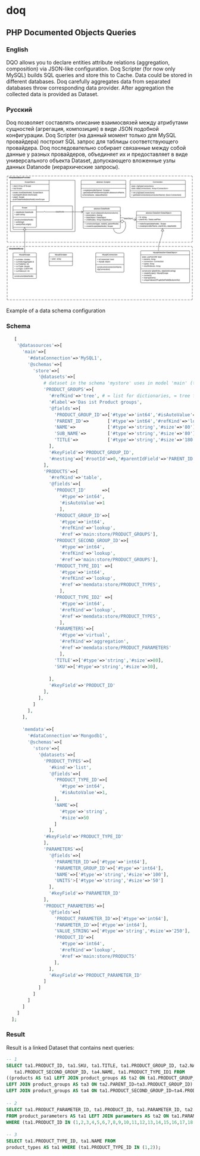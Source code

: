 # doq
## PHP Documented Objects Queries

### English
DQO allows you to declare entities attribute relations (aggregation, composition) via JSON-like configuration. 
Doq Scripter (for now only MySQL) builds SQL queries and store this to Cache. Data could be stored in different databases. Doq carefully aggregates data from separated databases throw corresponding data provider. After aggregation the collected data is provided as Dataset.


### Русский

Doq позволяет составлять описание взаимосвязей между атрибутами сущностей (агрегация, композиция) в виде JSON подобной конфигурации. 
Doq Scripter (на данный момент только для MySQL провайдера) построит SQL запрос для таблицы соответствующего провайдера. Doq последовательно собирает связанные между собой данные у разных провайдеров, объединяет их и предоставляет в виде универсального объекта Dataset, допускающего вложенные узлы данных Datanode (иерархические запросы).

![diagram](doq_diagram.png)

Example of a data schema configuration

### Schema
```php
   [
    '@datasources'=>[
      'main'=>[
        '#dataConnection'=>'MySQL1',
        '@schemas'=>[
          'store'=>[
            '@datasets'=>[
              # dataset in the schema 'mystore' uses in model 'main' (type = 'memory')
              'PRODUCT_GROUPS'=>[
                '#refKind'=>'tree', # = list for dictionaries, = tree for small navigation trees, = table for tables printing via DataGrid
                '#label'=>'Das ist Product groups',
                '@fields'=>[
                  'PRODUCT_GROUP_ID'=>['#type'=>'int64','#isAutoValue'=>'1'],
                  'PARENT_ID'=>       ['#type'=>'int64','#refKind'=>'lookup','#ref'=>'store/PRODUCT_GROUPS'],
                  'NAME'=>            ['#type'=>'string','#size'=>'80'],
                  'SUB_NAME'=>        ['#type'=>'string','#size'=>'80'],
                  'TITLE'=>           ['#type'=>'string','#size'=>'180']
                ],
                '#keyField'=>'PRODUCT_GROUP_ID',
                '#nesting'=>['#rootId'=>0,'#parentIdField'=>'PARENT_ID']
              ],
              'PRODUCTS'=>[
                '#refKind'=>'table',
                '@fields'=>[
                  'PRODUCT_ID'      =>[
                    '#type'=>'int64',
                    '#isAutoValue'=>1
                    ],
                  'PRODUCT_GROUP_ID'=>[
                    '#type'=>'int64',
                    '#refKind'=>'lookup',
                    '#ref'=>'main:store/PRODUCT_GROUPS'],
                  'PRODUCT_SECOND_GROUP_ID'=>[
                    '#type'=>'int64',
                    '#refKind'=>'lookup',
                    '#ref'=>'main:store/PRODUCT_GROUPS'],
                  'PRODUCT_TYPE_ID1' =>[
                    '#type'=>'int64',
                    '#refKind'=>'lookup',
                    '#ref'=>'memdata:store/PRODUCT_TYPES',
                    ],
                  'PRODUCT_TYPE_ID2' =>[
                    '#type'=>'int64',
                    '#refKind'=>'lookup',
                    '#ref'=>'memdata:store/PRODUCT_TYPES',
                    ],
                  'PARAMETERS'=>[
                    '#type'=>'virtual',
                    '#refKind'=>'aggregation',
                    '#ref'=>'memdata:store/PRODUCT_PARAMETERS'
                    ],
                  'TITLE'=>['#type'=>'string','#size'=>80],
                  'SKU'=>['#type'=>'string','#size'=>30],

                ],
                '#keyField'=>'PRODUCT_ID'
              ],
            ],
          ]
        ],
      ],

      'memdata'=>[
      	'#dataConnection'=>'Mongodb1',
        '@schemas'=>[
          'store'=>[
            '@datasets'=>[
              'PRODUCT_TYPES'=>[
                '#kind'=>'list',
                '@fields'=>[
                  'PRODUCT_TYPE_ID'=>[
                    '#type'=>'int64',
                    '#isAutoValue'=>1,
                  ],
                  'NAME'=>[
                    '#type'=>'string',
                    '#size'=>50
                  ]
                ],
              '#keyField'=>'PRODUCT_TYPE_ID'
              ],
              'PARAMETERS'=>[
                '@fields'=>[
                  'PARAMETER_ID'=>['#type'=>'int64'],
                  'PARAMETER_GROUP_ID'=>['#type'=>'int64'],
                  'NAME'=>['#type'=>'string','#size'=>'100'],
                  'UNITS'>['#type'=>'string','#size'=>'50']
                ],
                '#keyField'=>'PARAMETER_ID'
              ],
              'PRODUCT_PARAMETERS'=>[
                '@fields'=>[
                  'PRODUCT_PARAMETER_ID'=>['#type'=>'int64'],
                  'PARAMETER_ID'=>['#type'=>'int64'],
                  'VALUE_STRING'=>['#type'=>'string','#size'=>'250'],
                  'PRODUCT_ID'=>[
                    '#type'=>'int64',
                    '#refKind'=>'lookup',
                    '#ref'=>'main:store/PRODUCTS'
                  ],
                ],
                '#keyField'=>'PRODUCT_PARAMETER_ID'
              ]
            ]
          ]
        ]
      ]
    ]
  ];

```


### Result
Result is a linked Dataset that contains next queries:
```sql
-- 1
SELECT ta1.PRODUCT_ID, ta1.SKU, ta1.TITLE, ta1.PRODUCT_GROUP_ID, ta2.NAME, ta2.TITLE, ta2.PARENT_ID, ta3.NAME,
   ta1.PRODUCT_SECOND_GROUP_ID, ta4.NAME, ta1.PRODUCT_TYPE_ID1 FROM 
((products AS ta1 LEFT JOIN product_groups AS ta2 ON ta1.PRODUCT_GROUP_ID=ta2.PRODUCT_GROUP_ID)
LEFT JOIN product_groups AS ta3 ON ta2.PARENT_ID=ta3.PRODUCT_GROUP_ID)
LEFT JOIN product_groups AS ta4 ON ta1.PRODUCT_SECOND_GROUP_ID=ta4.PRODUCT_GROUP_ID;

-- 2
SELECT ta1.PRODUCT_PARAMETER_ID, ta1.PRODUCT_ID, ta1.PARAMETER_ID, ta2.NAME, ta1.VALUE_STRING 
FROM product_parameters AS ta1 LEFT JOIN parameters AS ta2 ON ta1.PARAMETER_ID=ta2.PARAMETER_ID 
WHERE (ta1.PRODUCT_ID IN (1,2,3,4,5,6,7,8,9,10,11,12,13,14,15,16,17,18,19,20,21,22,23,25,26,27,28,29,30,31,32,33,34));

-- 3
SELECT ta1.PRODUCT_TYPE_ID, ta1.NAME FROM 
product_types AS ta1 WHERE (ta1.PRODUCT_TYPE_ID IN (1,2));

```


